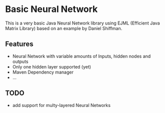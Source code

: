 # Basic Neural Network

This is a very basic Java Neural Network library using EJML (Efficient Java Matrix Library) based on an example by Daniel Shiffman.
 
## Features

- Neural Network with variable amounts of Inputs, hidden nodes and outputs
- Only one hidden layer supported (yet)
- Maven Dependency manager
- ...

## TODO

- add support for multy-layered Neural Networks